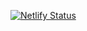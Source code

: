 [![Netlify Status](https://api.netlify.com/api/v1/badges/124ed963-722f-4d6c-b842-c104be0fc58d/deploy-status)](https://app.netlify.com/sites/drums-ege/deploys)

